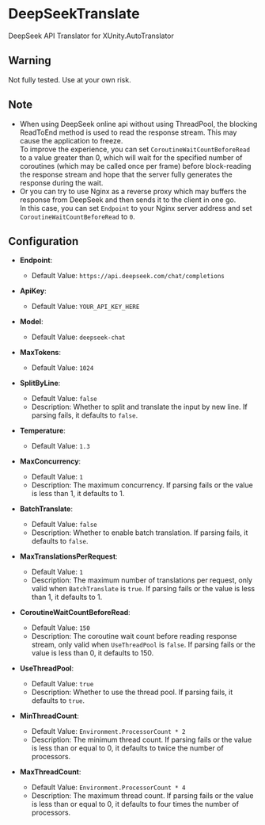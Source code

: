 # DeepSeekTranslate
DeepSeek API Translator for XUnity.AutoTranslator

## Warning
Not fully tested. Use at your own risk.

## Note

- When using DeepSeek online api without using ThreadPool, the blocking ReadToEnd method is used to read the response stream. This may cause the application to freeze.  
To improve the experience, you can set `CoroutineWaitCountBeforeRead` to a value greater than 0, which will wait for the specified number of coroutines (which may be called once per frame) before block-reading the response stream and hope that the server fully generates the response during the wait.
- Or you can try to use Nginx as a reverse proxy which may buffers the response from DeepSeek and then sends it to the client in one go.  
In this case, you can set `Endpoint` to your Nginx server address and set `CoroutineWaitCountBeforeRead` to `0`.

## Configuration

- **Endpoint**:
   - Default Value: `https://api.deepseek.com/chat/completions`

- **ApiKey**:
   - Default Value: `YOUR_API_KEY_HERE`

- **Model**:
   - Default Value: `deepseek-chat`

- **MaxTokens**:
   - Default Value: `1024`

- **SplitByLine**:
   - Default Value: `false`
   - Description: Whether to split and translate the input by new line. If parsing fails, it defaults to `false`.

- **Temperature**:
   - Default Value: `1.3`

- **MaxConcurrency**:
   - Default Value: `1`
   - Description: The maximum concurrency. If parsing fails or the value is less than 1, it defaults to 1.

- **BatchTranslate**:
   - Default Value: `false`
   - Description: Whether to enable batch translation. If parsing fails, it defaults to `false`.

- **MaxTranslationsPerRequest**:
   - Default Value: `1`
   - Description: The maximum number of translations per request, only valid when `BatchTranslate` is `true`. If parsing fails or the value is less than 1, it defaults to 1.

- **CoroutineWaitCountBeforeRead**:
   - Default Value: `150`
   - Description: The coroutine wait count before reading response stream, only valid when `UseThreadPool` is `false`. If parsing fails or the value is less than 0, it defaults to 150.

- **UseThreadPool**:
   - Default Value: `true`
   - Description: Whether to use the thread pool. If parsing fails, it defaults to `true`.

- **MinThreadCount**:
   - Default Value: `Environment.ProcessorCount * 2`
   - Description: The minimum thread count. If parsing fails or the value is less than or equal to 0, it defaults to twice the number of processors.

- **MaxThreadCount**:
   - Default Value: `Environment.ProcessorCount * 4`
   - Description: The maximum thread count. If parsing fails or the value is less than or equal to 0, it defaults to four times the number of processors.

